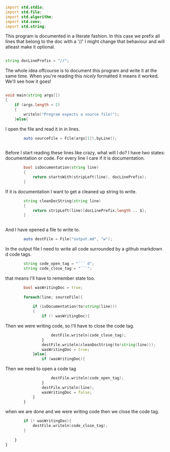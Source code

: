 ``` d
import std.stdio;
import std.file;
import std.algorithm;
import std.conv;
import std.string;

```
 This program is documented in a literate fashion.
 In this case we prefix all lines that belong to the doc with a '//'
 I might change that behaviour and will atleast make it optional.
``` d

string docLinePrefix = "//";

```
 The whole idea offcourse is to document this program and write it at the same time.
 When you're reading this _nicely_ formatted it means it worked.
 We'll see how it goes!
``` d

void main(string args[])
{
	if (args.length < 2)
	{
		writeln("Program expects a source file!");
	}else{
```
 I open the file and read it in in lines.
``` d
		auto sourceFile = File(args[1]).byLine();
		
```
 Before I start reading these lines like crazy, what will I do?
 I have two states: documentation or code.
 For every line I care if it is documentation.
``` d
		bool isDocumentation(string line)
		{
			return startsWith(stripLeft(line), docLinePrefix);
		}
```
 If it is documentation I want to get a cleaned up string to write.
``` d
		string cleanDocString(string line)
		{
			return stripLeft(line)[docLinePrefix.length .. $];
		}
		
```
 And I have opened a file to write to.
``` d
		auto destFile = File("output.md", "w");
```
 In the output file I need to write all code surrounded by a github markdown d code tags.
``` d
		string code_open_tag = "``` d";
		string code_close_tag = "```";
```
 that means I'll have to remember state too.
``` d
		bool wasWritingDoc = true;
    
		foreach(line; sourceFile){
			
			if (isDocumentation(to!string(line)))
			{
				if (! wasWritingDoc){
```
 Then we were writing code, so I'll have to close the code tag.
``` d
					destFile.writeln(code_close_tag);
				}
				destFile.writeln(cleanDocString(to!string(line)));
				wasWritingDoc = true;
			}else{
				if (wasWritingDoc){
```
 Then we need to open a code tag
``` d
					destFile.writeln(code_open_tag);
				}
				destFile.writeln(line);
				wasWritingDoc = false;
			}
		}
```
 when we are done and we were writing code then we close the code tag.
``` d
		if (! wasWritingDoc){
			destFile.writeln(code_close_tag);
		}
		
	}
}
```
